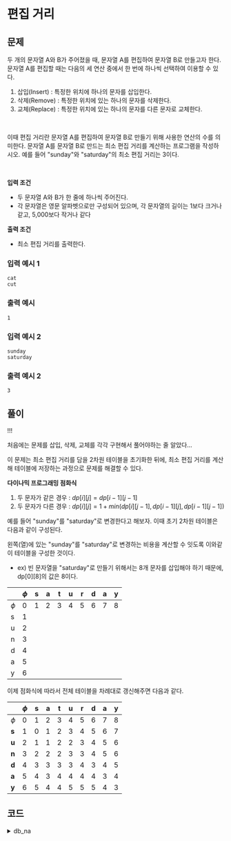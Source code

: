 # 편집 거리

## 문제

두 개의 문자열 A와 B가 주어졌을 때, 문자열 A를 편집하여 문자열 B로 만들고자 한다. 문자열 A를 편집할 때는 다음의 세 연산 중에서 한 번에 하나씩 선택하여 이용할 수 있다.

1. 삽입(Insert) : 특정한 위치에 하나의 문자를 삽입한다.
2. 삭제(Remove) : 특정한 위치에 있는 하나의 문자를 삭제한다.
3. 교체(Replace) : 특정한 위치에 있는 하나의 문자를 다른 문자로 교체한다.

&nbsp;

이때 편집 거리란 문자열 A를 편집하여 문자열 B로 만들기 위해 사용한 연산의 수를 의미한다. 문자열 A를 문자열 B로 만드는 최소 편집 거리를 계산하는 프로그램을 작성하시오. 예를 들어 "sunday"와 "saturday"의 최소 편집 거리는 3이다.

&nbsp;

**입력 조건**

- 두 문자열 A와 B가 한 줄에 하나씩 주어진다.
- 각 문자열은 영문 알파벳으로만 구성되어 있으며, 각 문자열의 길이는 1보다 크거나 같고, 5,000보다 작거나 같다

**출력 조건**

- 최소 편집 거리를 출력한다.

### 입력 예시 1

    cat
    cut

### 출력 예시 

    1

### 입력 예시 2

    sunday
    saturday

### 출력 예시 2

    3

## 풀이
!!!

처음에는 문제를 삽입, 삭제, 교체를 각각 구현해서 풀어야하는 줄 알았다...

이 문제는 최소 편집 거리를 담을 2차원 테이블을 초기화한 뒤에, 최소 편집 거리를 계산해 테이블에 저장하는 과정으로 문제를 해결할 수 있다.

**다이나믹 프로그래밍 점화식**

1. 두 문자가 같은 경우 : $dp[i][j] = dp[i - 1][j - 1]$
2. 두 문자가 다른 경우 : $dp[i][j] = 1 + min(dp[i][j-1], dp[i-1][j],dp[i-1][j-1])$

예를 들어 "sunday"를 "saturday"로 변경한다고 해보자. 이때 초기 2차원 테이블은 다음과 같이 구성된다.

왼쪽(열)에 있는 "sunday"를 "saturday"로 변경하는 비용을 계산할 수 잇도록 이와같이 테이블을 구성한 것이다.

- ex) 빈 문자열을 "saturday"로 만들기 위해서는 8개 문자를 삽입해야 하기 때문에, dp[0][8]의 값은 8이다.


||$\phi$|s|a|t|u|r|d|a|y|
|---|---|---|---|---|---|---|---|---|---|
|$\phi$|0|1|2|3|4|5|6|7|8|
|s|1|||||||||
|u|2|||||||||
|n|3|||||||||
|d|4|||||||||
|a|5|||||||||
|y|6|||||||||

이제 점화식에 따라서 전체 테이블을 차례대로 갱신해주면 다음과 같다.

||$\phi$|**s**|**a**|**t**|**u**|**r**|**d**|**a**|**y**|
|---|---|---|---|---|---|---|---|---|---|
|$\phi$|0|1|2|3|4|5|6|7|8|
|**s**|1|0|1|2|3|4|5|6|7|
|**u**|2|1|1|2|2|3|4|5|6|
|**n**|3|2|2|2|3|3|4|5|6|
|**d**|4|3|3|3|3|4|3|4|5|
|**a**|5|4|3|4|4|4|4|3|4|
|**y**|6|5|4|4|5|5|5|4|3|

## 코드
<details>
<summary> db_na </summary>

```python
# 최소 편집 거리 계산을 위한 다이나믹 프로그래밍
def edit_dist(str1, str2):
    n = len(str1)
    m = len(str2)

    # 다이나믹 프로그래밍을 위한 2차원 DP 테이블 초기화
    dp = [[0] * (m + 1) for _ in range(n + 1)]
    
    # DP 테이블 초기 설정
    for i in range(1, n + 1):
        dp[i][0] = i
    for j in range(1, m + 1):
        dp[0][j] = j

    # 최소 편집 거리 계산
    for i in range(1, n + 1):
        for j in range(1, m + 1):

            # 문자가 같다면, 왼쪽 위에 해당하는 수를 그대로 대입
            if str1[i - 1] == str2[j - 1]:
                dp[i][j] = dp[i - 1][j - 1]
            # 문자가 다르다면, 3가지 경우 중에서 최솟값 찾기
            else:
                dp[i][j] = 1 + min(dp[i - 1][j], dp[i][j - 1], dp[i - 1][j - 1])
    
    return dp[n][m]

str1 = input()
str2 = input()

print(edit_dist(str1, str2))
```

</details>